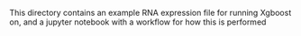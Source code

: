 This directory contains an example RNA expression file for running Xgboost on, and a jupyter notebook with a workflow for how this is performed
